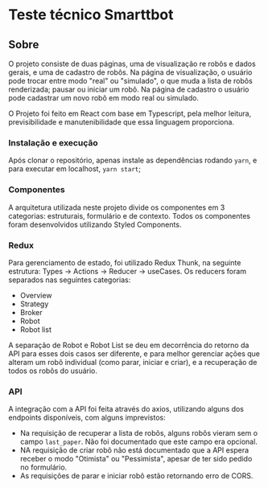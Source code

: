 # Teste técnico Smarttbot

## Sobre

O projeto consiste de duas páginas, uma de visualização re robôs e dados gerais, e uma de cadastro de robôs.
Na página de visualização, o usuário pode trocar entre modo "real" ou "simulado", o que muda a lista de robôs renderizada;
pausar ou iniciar um robô. Na página de cadastro o usuário pode cadastrar um novo robô em modo real ou simulado.

O Projeto foi feito em React com base em Typescript, pela melhor leitura, previsibilidade e manutenibilidade que essa linguagem proporciona.

### Instalação e execução

Após clonar o repositório, apenas instale as dependências rodando
`yarn`, e para executar em localhost, `yarn start`;

### Componentes

A arquitetura utilizada neste projeto divide os componentes em 3 categorias: estruturais, formulário e de contexto.
Todos os componentes foram desenvolvidos utilizando Styled Components.

### Redux
Para gerenciamento de estado, foi utilizado Redux Thunk, na seguinte estrutura:
Types -> Actions -> Reducer -> useCases. Os reducers foram separados nas seguintes categorias:
- Overview
- Strategy
- Broker
- Robot
- Robot list

A separação de Robot e Robot List se deu em decorrência do retorno da API para esses dois casos ser diferente,
e para melhor gerenciar ações que alteram um robô individual (como parar, iniciar e criar), e a recuperação de todos os robôs do usuário.

### API

A integração com a API foi feita através do axios, utilizando alguns dos endpoints disponíveis,
com alguns imprevistos:
- Na requisição de recuperar a lista de robôs, alguns robôs vieram sem o campo `last_paper`. Não foi documentado que este campo era opcional.
- NA requisição de criar robô não está documentado que a API espera receber o modo "Otimista" ou "Pessimista", apesar de ter sido pedido no formulário.
- As requisições de parar e iniciar robô estão retornando erro de CORS.
